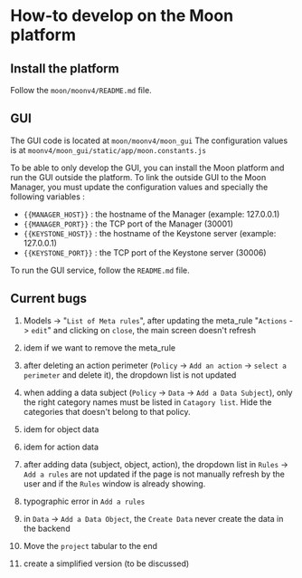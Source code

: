 # How-to develop on the Moon platform

## Install the platform

Follow the `moon/moonv4/README.md` file.

## GUI

The GUI code is located at `moon/moonv4/moon_gui`
The configuration values is at `moonv4/moon_gui/static/app/moon.constants.js`

To be able to only develop the GUI, you can install the Moon platform and run the GUI outside the platform.
To link the outside GUI to the Moon Manager, you must update the configuration values and specially the 
following variables :

- `{{MANAGER_HOST}}` : the hostname of the Manager (example: 127.0.0.1)
- `{{MANAGER_PORT}}` : the TCP port of the Manager (30001) 
- `{{KEYSTONE_HOST}}` : the hostname of the Keystone server (example: 127.0.0.1)
- `{{KEYSTONE_PORT}}` : the TCP port of the Keystone server (30006) 

To run the GUI service, follow the `README.md` file.

## Current bugs

1) Models -> "`List of Meta rules`", after updating the meta_rule 
"`Actions` -> `edit`" and clicking on `close`, the main screen doesn't refresh

2) idem if we want to remove the meta_rule

3) after deleting an action perimeter (`Policy` -> `Add an action` -> `select a perimeter` and delete it), 
the dropdown list is not updated

4) when adding a data subject (`Policy` -> `Data` -> `Add a Data Subject`), only the right category names must
be listed in `Catagory list`. Hide the categories that doesn't belong to that policy.

5) idem for object data

6) idem for action data

7) after adding data (subject, object, action), the dropdown list in `Rules` -> `Add a rules` are not updated 
if the page is not manually refresh by the user and if the `Rules` window is already showing.

8) typographic error in `Add a rules`

9) in `Data` -> `Add a Data Object`, the `Create Data` never create the data in the backend

10) Move the `project` tabular to the end

11) create a simplified version (to be discussed)
